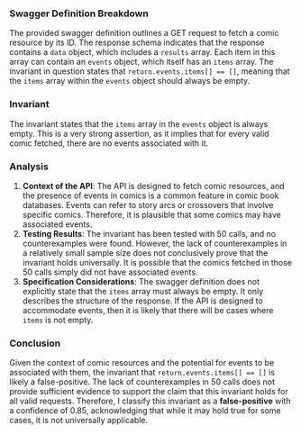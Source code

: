 ### Swagger Definition Breakdown
The provided swagger definition outlines a GET request to fetch a comic resource by its ID. The response schema indicates that the response contains a `data` object, which includes a `results` array. Each item in this array can contain an `events` object, which itself has an `items` array. The invariant in question states that `return.events.items[] == []`, meaning that the `items` array within the `events` object should always be empty.

### Invariant
The invariant states that the `items` array in the `events` object is always empty. This is a very strong assertion, as it implies that for every valid comic fetched, there are no events associated with it.

### Analysis
1. **Context of the API**: The API is designed to fetch comic resources, and the presence of events in comics is a common feature in comic book databases. Events can refer to story arcs or crossovers that involve specific comics. Therefore, it is plausible that some comics may have associated events.
2. **Testing Results**: The invariant has been tested with 50 calls, and no counterexamples were found. However, the lack of counterexamples in a relatively small sample size does not conclusively prove that the invariant holds universally. It is possible that the comics fetched in those 50 calls simply did not have associated events.
3. **Specification Considerations**: The swagger definition does not explicitly state that the `items` array must always be empty. It only describes the structure of the response. If the API is designed to accommodate events, then it is likely that there will be cases where `items` is not empty.

### Conclusion
Given the context of comic resources and the potential for events to be associated with them, the invariant that `return.events.items[] == []` is likely a false-positive. The lack of counterexamples in 50 calls does not provide sufficient evidence to support the claim that this invariant holds for all valid requests. Therefore, I classify this invariant as a **false-positive** with a confidence of 0.85, acknowledging that while it may hold true for some cases, it is not universally applicable.
